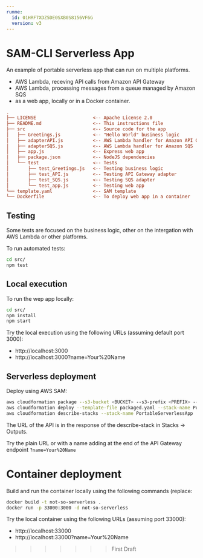 ```yaml
---
runme:
  id: 01HRF7XDZ5DE0SXB0S8156VF6G
  version: v3
---
```


# SAM-CLI Serverless App

An example of portable serverless app that can run on multiple platforms.

- AWS Lambda, receving API calls from Amazon API Gateway
- AWS Lambda, processing messages from a queue managed by Amazon SQS
- as a web app, locally or in a Docker container.

```ini {"id":"01HRF7XDZ5DE0SXB0S7G9XDT4R"}
.
├── LICENSE                     <-- Apache License 2.0
├── README.md                   <-- This instructions file
├── src                         <-- Source code for the app
│   ├── Greetings.js            <-- "Hello World" business logic
│   ├── adapterAPI.js           <-- AWS Lambda handler for Amazon API Gateway
│   ├── adapterSQS.js           <-- AWS Lambda handler for Amazon SQS
│   ├── app.js                  <-- Express web app
│   ├── package.json            <-- NodeJS dependencies
│   └── test                    <-- Tests
│       ├── test_Greetings.js   <-- Testing business logic
│       ├── test_API.js         <-- Testing API Gateway adapter
│       ├── test_SQS.js         <-- Testing SQS adapter
│       └── test_app.js         <-- Testing web app
└── template.yaml               <-- SAM template
└── Dockerfile                  <-- To deploy web app in a container
```

## Testing

Some tests are focused on the business logic, other on the intergation with AWS Lambda or other platforms.

To run automated tests:

```sh {"id":"01HRF7XDZ5DE0SXB0S7M6H8GXW"}
cd src/
npm test
```

## Local execution

To run the wep app locally:

```sh {"id":"01HRF7XDZ5DE0SXB0S7QQ7QXVS"}
cd src/
npm install
npm start
```

Try the local execution using the following URLs (assuming default port 3000):

- http://localhost:3000
- http://localhost:3000?name=Your%20Name

## Serverless deployment

Deploy using AWS SAM:

```sh {"id":"01HRF7XDZ5DE0SXB0S7VND7JFB"}
aws cloudformation package --s3-bucket <BUCKET> --s3-prefix <PREFIX> --template-file template.yaml --output-template-file packaged.yaml
aws cloudformation deploy --template-file packaged.yaml --stack-name PortableServerlessApp --capabilities CAPABILITY_IAM
aws cloudformation describe-stacks --stack-name PortableServerlessApp
```

The URL of the API is in the response of the describe-stack in Stacks -> Outputs.

Try the plain URL or with a name adding at the end of the API Gateway endpoint `?name=Your%20Name`

# Container deployment

Build and run the container locally using the following commands (replace:

```sh {"id":"01HRF7XDZ5DE0SXB0S7YWZMAZ9"}
docker build -t not-so-serverless .
docker run -p 33000:3000 -d not-so-serverless
```

Try the local container using the following URLs (assuming port 33000):

- http://localhost:33000
- http://localhost:33000?name=Your%20Name

> > > > > > > First Draft
